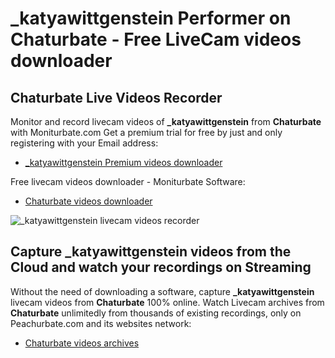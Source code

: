 # _katyawittgenstein Performer on Chaturbate - Free LiveCam videos downloader

## Chaturbate Live Videos Recorder

Monitor and record livecam videos of **_katyawittgenstein** from **Chaturbate** with Moniturbate.com
Get a premium trial for free by just and only registering with your Email address:
* [_katyawittgenstein Premium videos downloader](https://moniturbate.com/request-demo-licence-key.html)

Free livecam videos downloader - Moniturbate Software:
* [Chaturbate videos downloader](https://moniturbate.com/moniturbate-download-software.html)

![_katyawittgenstein livecam videos recorder](https://peachurnet.com/templates/moniturbate-software.png)


## Capture _katyawittgenstein videos from the Cloud and watch your recordings on Streaming

Without the need of downloading a software, capture **_katyawittgenstein** livecam videos from **Chaturbate** 100% online.
Watch Livecam archives from **Chaturbate** unlimitedly from thousands of existing recordings, only on Peachurbate.com and its websites network:
* [Chaturbate videos archives](https://peachurnet.com/)